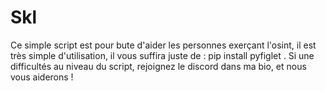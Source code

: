 # Skl
Ce simple script est pour bute d'aider les personnes exerçant l'osint, il est très simple d'utilisation, il vous suffira juste de :  pip install pyfiglet . Si une difficultés au niveau du script, rejoignez le discord dans ma bio, et nous vous aiderons !  
